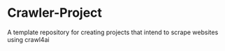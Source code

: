 # Crawler-Project
A template repository for creating projects that intend to scrape websites using crawl4ai
